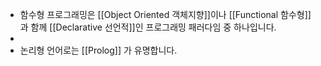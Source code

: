 - 함수형 프로그래밍은 [[Object Oriented 객체지향]]이나 [[Functional 함수형]] 과 함께 [[Declarative 선언적]]인 프로그래밍 패러다임 중 하나입니다.
-
- 논리형 언어로는 [[Prolog]] 가 유명합니다.